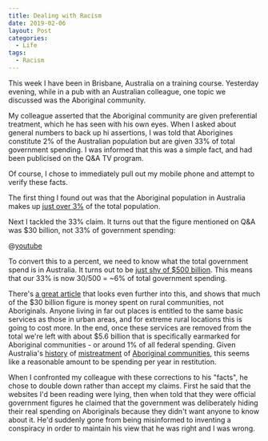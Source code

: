 ```yaml
---
title: Dealing with Racism
date: 2019-02-06
layout: Post
categories:
  - Life
tags:
  - Racism
---
```


This week I have been in Brisbane, Australia on a training course. Yesterday evening, while in a pub with an Australian colleague, one topic we discussed was the Aboriginal community.

<!-- more -->

My colleague asserted that the Aboriginal community are given preferential treatment, which he has seen with his own eyes. When I asked about general numbers to back up hi assertions, I was told that Aborigines constitute 2% of the Australian population but are given 33% of total government spending. I was informed that this was a simple fact, and had been publicised on the Q&A TV program.

Of course, I chose to immediately pull out my mobile phone and attempt to verify these facts.

The first thing I found out was that the Aboriginal population in Australia makes up [just over 3%](https://www.creativespirits.info/aboriginalculture/people/aboriginal-population-in-australia) of the total population.

Next I tackled the 33% claim. It turns out that the figure mentioned on Q&A was \$30 billion, not 33% of government spending:

@[youtube](https://youtu.be/cqVduXaslVc)

To convert this to a percent, we need to know what the total government spend is in Australia. It turns out to be [just shy of \$500 billion](https://www.abc.net.au/news/2018-05-08/federal-budget-2018-sliced-diced-interactive/9723604#spending/breakdown/2019/general-public-services). This means that our 33% is now 30/500 = ~6% of total government spending.

There's [a great article](https://theconversation.com/factcheck-qanda-is-30-billion-spent-every-year-on-500-000-indigenous-people-in-australia-64658) that looks even further into this, and shows that much of the $30 billion figure is money spent on rural communities, not Aboriginals. Anyone living in far out places is entitled to the same basic services as those in urban areas, and for extreme rural locations this is going to cost more. In the end, once these services are removed from the total we're left with about $5.6 billion that is specifically earmarked for Aboriginal communities - or around 1% of all federal spending. Given Australia's [history](https://www.news.com.au/national/politics/what-life-was-like-for-aboriginal-people-during-colonisation/news-story/0f3abec359c78d216d9315664eda132c) of [mistreatment](https://www.creativespirits.info/aboriginalculture/history/australia-has-a-history-of-aboriginal-slavery) of [Aboriginal communities](https://australianstogether.org.au/discover/australian-history/stolen-generations/), this seems like a reasonable amount to be spending per year in restitution.

When I confronted my colleague with these corrections to his "facts", he chose to double down rather than accept my claims. First he said that the websites I'd been reading were lying, then when told that they were official government figures he claimed that the government was deliberately hiding their real spending on Aboriginals because they didn't want anyone to know about it. He'd suddenly gone from being misinformed to inventing a conspiracy in order to maintain his view that he was right and I was wrong.
